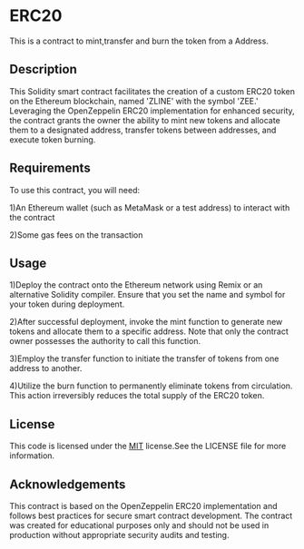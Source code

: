 # ERC20

This is a contract to mint,transfer and burn the token from a Address.


## Description

This Solidity smart contract facilitates the creation of a custom ERC20 token on the Ethereum blockchain, named 'ZLINE' with the symbol 'ZEE.' Leveraging the OpenZeppelin ERC20 implementation for enhanced security, the contract grants the owner the ability to mint new tokens and allocate them to a designated address, transfer tokens between addresses, and execute token burning.

## Requirements

To use this contract, you will need:

1)An Ethereum wallet (such as MetaMask or a test address) to interact with the contract

2)Some gas fees on the transaction
## Usage

1)Deploy the contract onto the Ethereum network using Remix or an alternative Solidity compiler. Ensure that you set the name and symbol for your token during deployment.

2)After successful deployment, invoke the mint function to generate new tokens and allocate them to a specific address. Note that only the contract owner possesses the authority to call this function.

3)Employ the transfer function to initiate the transfer of tokens from one address to another.

4)Utilize the burn function to permanently eliminate tokens from circulation. This action irreversibly reduces the total supply of the ERC20 token.
## License

This code is licensed under the [MIT](https://choosealicense.com/licenses/mit/) license.See the LICENSE file for more information.


## Acknowledgements

This contract is based on the OpenZeppelin ERC20 implementation and follows best practices for secure smart contract development. The contract was created for educational purposes only and should not be used in production without appropriate security audits and testing.
